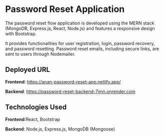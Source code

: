# Password Reset Application

The password reset flow application is developed using the MERN stack (MongoDB, Express.js, React, Node.js) and features a responsive design with Bootstrap. 

It provides functionalities for user registration, login, password recovery, and password resetting. Password reset emails, including secure links, are sent to users through Nodemailer.

## Deployed URL

**Frontend**: https://anan-password-reset-app.netlify.app/

**Backend**: https://password-reset-backend-7jmn.onrender.com
  
## Technologies Used

**Frontend**:React, Bootstrap

**Backend**: Node.js, Express.js, MongoDB (Mongoose)
